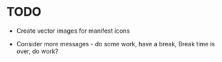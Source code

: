 # TODO
- Create vector images for manifest icons

- Consider more messages - do some work, have a break, Break time is over, do work?
